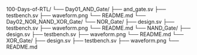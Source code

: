 100-Days-of-RTL/
└── Day01_AND_Gate/
    ├── and_gate.sv
    ├── testbench.sv
    ├── waveform.png
    └── README.md
└── Day02_NOR_NAND_XOR_Gate/
    └── NOR_Gate/
       ├── design.sv
       ├── testbench.sv
       ├── waveform.png
       └── README.md
    └── NAND_Gate/
       ├── design.sv
       ├── testbench.sv
       ├── waveform.png
       └── README.md
    └── XOR_Gate/
       ├── design.sv
       ├── testbench.sv
       ├── waveform.png
       └── README.md
